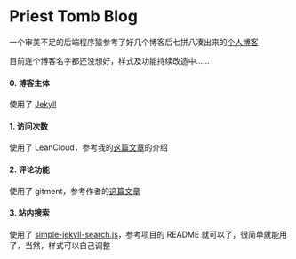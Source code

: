 Priest Tomb Blog
=====

一个审美不足的后端程序猿参考了好几个博客后七拼八凑出来的[个人博客](https://priesttomb.github.io/)

目前连个博客名字都还没想好，样式及功能持续改造中......

#### 0. 博客主体

使用了 [Jekyll](http://jekyll.com.cn/)

#### 1. 访问次数

使用了 LeanCloud，参考我的[这篇文章](https://priesttomb.github.io/%E6%97%A5%E5%B8%B8/2017/11/06/jekyll%E4%BD%BF%E7%94%A8LeanCloud%E8%AE%B0%E5%BD%95%E6%96%87%E7%AB%A0%E7%9A%84%E8%AE%BF%E9%97%AE%E6%AC%A1%E6%95%B0/)的介绍

#### 2. 评论功能

使用了 gitment，参考作者的[这篇文章](https://imsun.net/posts/gitment-introduction/)

#### 3. 站内搜索

使用了 [simple-jekyll-search.js](https://github.com/christian-fei/Simple-Jekyll-Search)，参考项目的 README 就可以了，很简单就能用了，当然，样式可以自己调整
